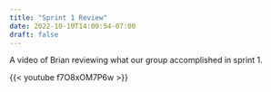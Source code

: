 ```yaml
---
title: "Sprint 1 Review"
date: 2022-10-10T14:00:54-07:00
draft: false
---
```


A video of Brian reviewing what our group accomplished in sprint 1.

{{< youtube f7O8xOM7P6w >}}